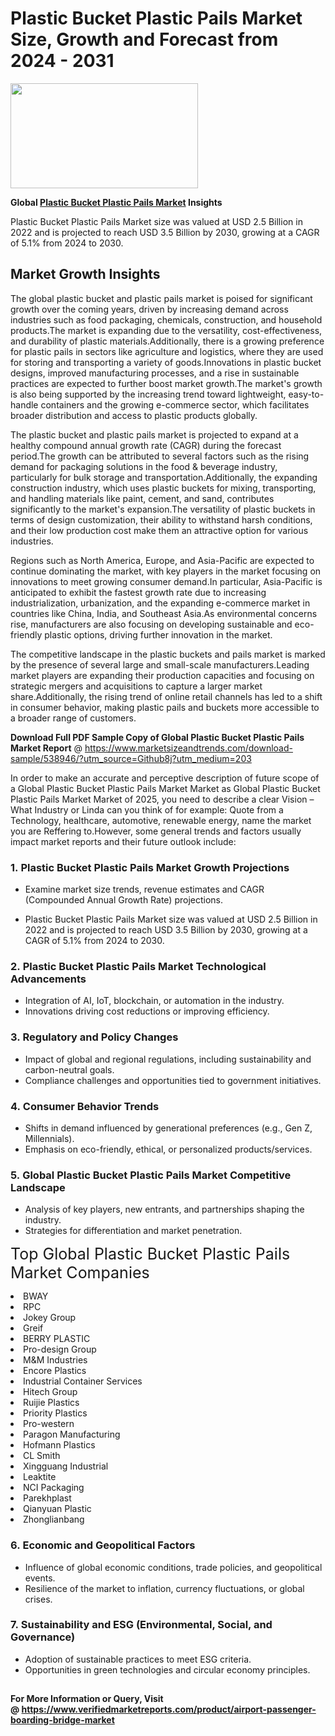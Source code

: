 <H1>Plastic Bucket Plastic Pails Market Size, Growth and Forecast from 2024 - 2031</H1><img class="aligncenter size-medium wp-image-584254" src="https://thirdeyenews.in/wp-content/uploads/2024/09/Global-Market-Research-300x168.jpeg" alt="" width="300" height="168" /><p><strong>Global&nbsp;<a href="https://www.marketsizeandtrends.com/download-sample/538946/?utm_source=Github8j?utm_medium=203">Plastic Bucket Plastic Pails Market</a> Insights</strong></p><p>Plastic Bucket Plastic Pails Market size was valued at USD 2.5 Billion in 2022 and is projected to reach USD 3.5 Billion by 2030, growing at a CAGR of 5.1% from 2024 to 2030.</p><p><h2>Market Growth Insights</h2> <p>The global plastic bucket and plastic pails market is poised for significant growth over the coming years, driven by increasing demand across industries such as food packaging, chemicals, construction, and household products.The market is expanding due to the versatility, cost-effectiveness, and durability of plastic materials.Additionally, there is a growing preference for plastic pails in sectors like agriculture and logistics, where they are used for storing and transporting a variety of goods.Innovations in plastic bucket designs, improved manufacturing processes, and a rise in sustainable practices are expected to further boost market growth.The market's growth is also being supported by the increasing trend toward lightweight, easy-to-handle containers and the growing e-commerce sector, which facilitates broader distribution and access to plastic products globally.</p> <p>The plastic bucket and plastic pails market is projected to expand at a healthy compound annual growth rate (CAGR) during the forecast period.The growth can be attributed to several factors such as the rising demand for packaging solutions in the food & beverage industry, particularly for bulk storage and transportation.Additionally, the expanding construction industry, which uses plastic buckets for mixing, transporting, and handling materials like paint, cement, and sand, contributes significantly to the market's expansion.The versatility of plastic buckets in terms of design customization, their ability to withstand harsh conditions, and their low production cost make them an attractive option for various industries.</p> <p>Regions such as North America, Europe, and Asia-Pacific are expected to continue dominating the market, with key players in the market focusing on innovations to meet growing consumer demand.In particular, Asia-Pacific is anticipated to exhibit the fastest growth rate due to increasing industrialization, urbanization, and the expanding e-commerce market in countries like China, India, and Southeast Asia.As environmental concerns rise, manufacturers are also focusing on developing sustainable and eco-friendly plastic options, driving further innovation in the market.</p> <p>The competitive landscape in the plastic buckets and pails market is marked by the presence of several large and small-scale manufacturers.Leading market players are expanding their production capacities and focusing on strategic mergers and acquisitions to capture a larger market share.Additionally, the rising trend of online retail channels has led to a shift in consumer behavior, making plastic pails and buckets more accessible to a broader range of customers.</p> <p><span class=""><strong>Download Full PDF Sample Copy of Global Plastic Bucket Plastic Pails Market Report</strong> @ <a href="https://www.marketsizeandtrends.com/download-sample/538946/?utm_source=Github8j?utm_medium=203" target="_blank">https://www.marketsizeandtrends.com/download-sample/538946/?utm_source=Github8j?utm_medium=203</a></span></p><p>In order to make an accurate and perceptive description of future scope of a Global&nbsp;Plastic Bucket Plastic Pails Market Market as Global&nbsp;Plastic Bucket Plastic Pails Market Market of 2025, you need to describe a clear Vision &ndash; What Industry or Linda can you think of for example: Quote from a Technology, healthcare, automotive, renewable energy, name the market you are Reffering to.However, some general trends and factors usually impact market reports and their future outlook include:</p><h3>1.&nbsp;<strong>Plastic Bucket Plastic Pails Market Growth Projections</strong></h3><ul><li>Examine market size trends, revenue estimates and CAGR (Compounded Annual Growth Rate) projections.</li><li><p>Plastic Bucket Plastic Pails Market size was valued at USD 2.5 Billion in 2022 and is projected to reach USD 3.5 Billion by 2030, growing at a CAGR of 5.1% from 2024 to 2030.</p></li></ul><h3>2.&nbsp;<strong>Plastic Bucket Plastic Pails Market Technological Advancements</strong></h3><ul><li>Integration of AI, IoT, blockchain, or automation in the industry.</li><li>Innovations driving cost reductions or improving efficiency.</li></ul><h3>3.&nbsp;<strong>Regulatory and Policy Changes</strong></h3><ul><li>Impact of global and regional regulations, including sustainability and carbon-neutral goals.</li><li>Compliance challenges and opportunities tied to government initiatives.</li></ul><h3>4.&nbsp;<strong>Consumer Behavior Trends</strong></h3><ul><li>Shifts in demand influenced by generational preferences (e.g., Gen Z, Millennials).</li><li>Emphasis on eco-friendly, ethical, or personalized products/services.</li></ul><h3>5.&nbsp;<strong>Global Plastic Bucket Plastic Pails Market Competitive Landscape</strong></h3><ul><li>Analysis of key players, new entrants, and partnerships shaping the industry.</li><li>Strategies for differentiation and market penetration.</li></ul><p data-pm-slice="1 1 []"><span style="color: inherit; font-family: inherit; font-size: 25px;">Top Global Plastic Bucket Plastic Pails Market Companies</span></p><div class="" data-test-id=""><p><li>BWAY</li><li> RPC</li><li> Jokey Group</li><li> Greif</li><li> BERRY PLASTIC</li><li> Pro-design Group</li><li> M&M Industries</li><li> Encore Plastics</li><li> Industrial Container Services</li><li> Hitech Group</li><li> Ruijie Plastics</li><li> Priority Plastics</li><li> Pro-western</li><li> Paragon Manufacturing</li><li> Hofmann Plastics</li><li> CL Smith</li><li> Xingguang Industrial</li><li> Leaktite</li><li> NCI Packaging</li><li> Parekhplast</li><li> Qianyuan Plastic</li><li> Zhonglianbang</li></p></div><h3>6.&nbsp;<strong>Economic and Geopolitical Factors</strong></h3><ul><li>Influence of global economic conditions, trade policies, and geopolitical events.</li><li>Resilience of the market to inflation, currency fluctuations, or global crises.</li></ul><h3>7.&nbsp;<strong>Sustainability and ESG (Environmental, Social, and Governance)</strong></h3><ul><li>Adoption of sustainable practices to meet ESG criteria.</li><li>Opportunities in green technologies and circular economy principles.</li></ul><h2><strong style="font-size: 14px;">For More Information or Query, Visit @&nbsp;</strong><a style="background-color: #ffffff; font-size: 14px;" href="https://www.marketsizeandtrends.com/report/plastic-bucket-plastic-pails-market/" target="_blank">https://www.verifiedmarketreports.com/product/airport-passenger-boarding-bridge-market</a></h2>